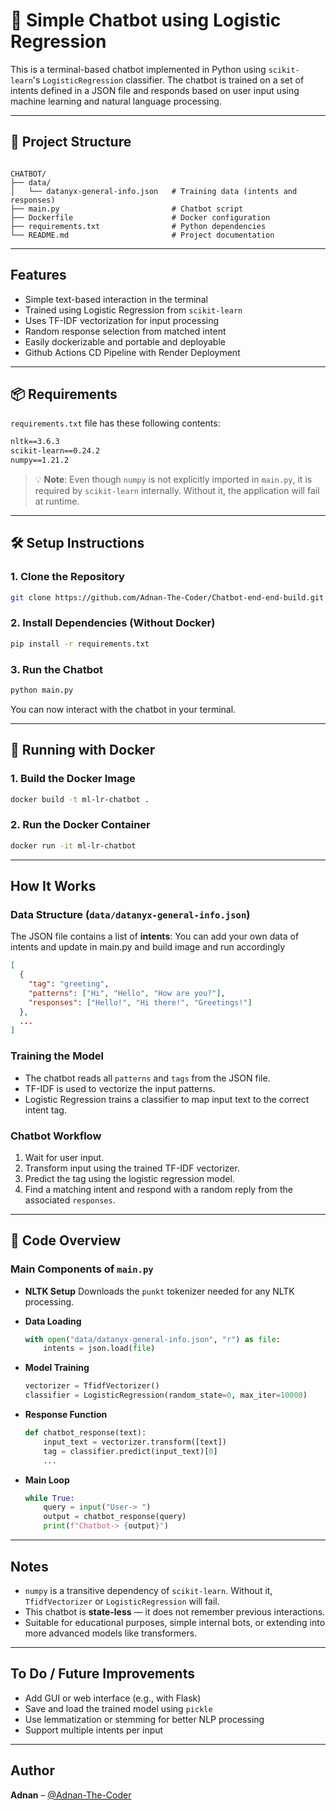 
# 🤖 Simple Chatbot using Logistic Regression

This is a terminal-based chatbot implemented in Python using `scikit-learn`'s `LogisticRegression` classifier. The chatbot is trained on a set of intents defined in a JSON file and responds based on user input using machine learning and natural language processing.

---

## 📁 Project Structure

```

CHATBOT/
├── data/
│   └── datanyx-general-info.json   # Training data (intents and responses)
├── main.py                         # Chatbot script
├── Dockerfile                      # Docker configuration
├── requirements.txt                # Python dependencies
└── README.md                       # Project documentation

```

---

##  Features

- Simple text-based interaction in the terminal
- Trained using Logistic Regression from `scikit-learn`
- Uses TF-IDF vectorization for input processing
- Random response selection from matched intent
- Easily dockerizable and portable and deployable
- Github Actions CD Pipeline with Render Deployment

---

## 📦 Requirements

`requirements.txt` file has these following contents:

```txt
nltk==3.6.3
scikit-learn==0.24.2
numpy==1.21.2
````

> 💡 **Note**: Even though `numpy` is not explicitly imported in `main.py`, it is required by `scikit-learn` internally. Without it, the application will fail at runtime.

---

## 🛠️ Setup Instructions

### 1. Clone the Repository

```bash
git clone https://github.com/Adnan-The-Coder/Chatbot-end-end-build.git
```

### 2. Install Dependencies (Without Docker)

```bash
pip install -r requirements.txt
```

### 3. Run the Chatbot

```bash
python main.py
```

You can now interact with the chatbot in your terminal.

---

## 🐳 Running with Docker

### 1. Build the Docker Image

```bash
docker build -t ml-lr-chatbot .
```

### 2. Run the Docker Container

```bash
docker run -it ml-lr-chatbot
```

---

##  How It Works

### Data Structure (`data/datanyx-general-info.json`)

The JSON file contains a list of **intents**:
You can add your own data of intents and update in main.py and build image and run accordingly

```json
[
  {
    "tag": "greeting",
    "patterns": ["Hi", "Hello", "How are you?"],
    "responses": ["Hello!", "Hi there!", "Greetings!"]
  },
  ...
]
```

### Training the Model

* The chatbot reads all `patterns` and `tags` from the JSON file.
* TF-IDF is used to vectorize the input patterns.
* Logistic Regression trains a classifier to map input text to the correct intent tag.

### Chatbot Workflow

1. Wait for user input.
2. Transform input using the trained TF-IDF vectorizer.
3. Predict the tag using the logistic regression model.
4. Find a matching intent and respond with a random reply from the associated `responses`.

---

## 📜 Code Overview

### Main Components of `main.py`

* **NLTK Setup**
  Downloads the `punkt` tokenizer needed for any NLTK processing.

* **Data Loading**

  ```python
  with open("data/datanyx-general-info.json", "r") as file:
      intents = json.load(file)
  ```

* **Model Training**

  ```python
  vectorizer = TfidfVectorizer()
  classifier = LogisticRegression(random_state=0, max_iter=10000)
  ```

* **Response Function**

  ```python
  def chatbot_response(text):
      input_text = vectorizer.transform([text])
      tag = classifier.predict(input_text)[0]
      ...
  ```

* **Main Loop**

  ```python
  while True:
      query = input("User-> ")
      output = chatbot_response(query)
      print(f"Chatbot-> {output}")
  ```

---

##  Notes

* `numpy` is a transitive dependency of `scikit-learn`. Without it, `TfidfVectorizer` or `LogisticRegression` will fail.
* This chatbot is **state-less** — it does not remember previous interactions.
* Suitable for educational purposes, simple internal bots, or extending into more advanced models like transformers.

---

##  To Do / Future Improvements

* Add GUI or web interface (e.g., with Flask)
* Save and load the trained model using `pickle`
* Use lemmatization or stemming for better NLP processing
* Support multiple intents per input

---

##  Author

**Adnan** – [@Adnan-The-Coder](https://github.com/Adnan-The-Coder)

